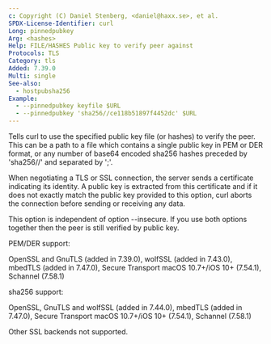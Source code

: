 ```yaml
---
c: Copyright (C) Daniel Stenberg, <daniel@haxx.se>, et al.
SPDX-License-Identifier: curl
Long: pinnedpubkey
Arg: <hashes>
Help: FILE/HASHES Public key to verify peer against
Protocols: TLS
Category: tls
Added: 7.39.0
Multi: single
See-also:
  - hostpubsha256
Example:
  - --pinnedpubkey keyfile $URL
  - --pinnedpubkey 'sha256//ce118b51897f4452dc' $URL
---
```


Tells curl to use the specified public key file (or hashes) to verify the
peer. This can be a path to a file which contains a single public key in PEM
or DER format, or any number of base64 encoded sha256 hashes preceded by
'sha256//' and separated by ';'.

When negotiating a TLS or SSL connection, the server sends a certificate
indicating its identity. A public key is extracted from this certificate and
if it does not exactly match the public key provided to this option, curl
aborts the connection before sending or receiving any data.

This option is independent of option --insecure. If you use both options
together then the peer is still verified by public key.

PEM/DER support:

OpenSSL and GnuTLS (added in 7.39.0), wolfSSL (added in 7.43.0), mbedTLS
(added in 7.47.0), Secure Transport macOS 10.7+/iOS 10+ (7.54.1), Schannel
(7.58.1)

sha256 support:

OpenSSL, GnuTLS and wolfSSL (added in 7.44.0), mbedTLS (added in 7.47.0),
Secure Transport macOS 10.7+/iOS 10+ (7.54.1), Schannel (7.58.1)

Other SSL backends not supported.
